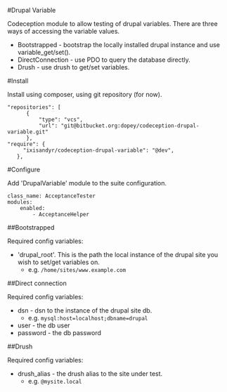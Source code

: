 #Drupal Variable

Codeception module to allow testing of drupal variables. There are three ways of accessing the variable values.

* Bootstrapped - bootstrap the locally installed drupal instance and use variable_get/set().
* DirectConnection - use PDO to query the database directly.
* Drush - use drush to get/set variables.

#Install

Install using composer, using git repository (for now).

```
"repositories": [
      {
          "type": "vcs",
          "url": "git@bitbucket.org:dopey/codeception-drupal-variable.git"
      },
"require": {
     "ixisandyr/codeception-drupal-variable": "@dev",
   },
```
#Configure

Add 'DrupalVariable' module to the suite configuration.

```
class_name: AcceptanceTester
modules:
    enabled:
        - AcceptanceHelper
```

##Bootstrapped

Required config variables:

* 'drupal_root'. This is the path the local instance of the drupal site you wish to set/get variables on.
  * e.g. `/home/sites/www.example.com`

##Direct connection

Required config variables:

* dsn - dsn to the instance of the drupal site db.
  * e.g. `mysql:host=localhost;dbname=drupal`
* user - the db user
* password - the db password

##Drush

Required config variables:

* drush_alias - the drush alias to the site under test.
  * e.g. `@mysite.local`
